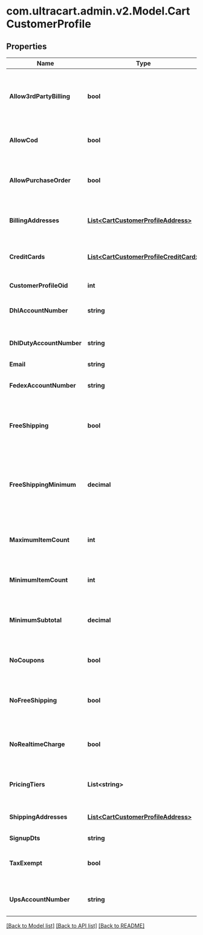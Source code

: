 
# com.ultracart.admin.v2.Model.CartCustomerProfile

## Properties

Name | Type | Description | Notes
------------ | ------------- | ------------- | -------------
**Allow3rdPartyBilling** | **bool** | True if profile is allowed to bill to their 3rd party shipping account | [optional] 
**AllowCod** | **bool** | True if this profile is allowed to use a COD | [optional] 
**AllowPurchaseOrder** | **bool** | True if this profile is allowed to use a purchase order | [optional] 
**BillingAddresses** | [**List&lt;CartCustomerProfileAddress&gt;**](CartCustomerProfileAddress.md) | Billing addresses on file for this profile | [optional] 
**CreditCards** | [**List&lt;CartCustomerProfileCreditCard&gt;**](CartCustomerProfileCreditCard.md) | Credit cards on file for this profile (masked) | [optional] 
**CustomerProfileOid** | **int** | Unique identifier | [optional] 
**DhlAccountNumber** | **string** | DHL account number on file | [optional] 
**DhlDutyAccountNumber** | **string** | DHL duty account number on file | [optional] 
**Email** | **string** | Email | [optional] 
**FedexAccountNumber** | **string** | FedEx account number on file | [optional] 
**FreeShipping** | **bool** | True if this profile always qualifies for free shipping | [optional] 
**FreeShippingMinimum** | **decimal** | The minimum amount that this profile has to purchase to qualify for free shipping | [optional] 
**MaximumItemCount** | **int** | Maximum item count this profile can purchase | [optional] 
**MinimumItemCount** | **int** | Minimum item count this profile must purchase | [optional] 
**MinimumSubtotal** | **decimal** | Minimum subtotal this profile must purchase | [optional] 
**NoCoupons** | **bool** | True if this profile is prevented from using coupons | [optional] 
**NoFreeShipping** | **bool** | True if this profile is never given free shipping | [optional] 
**NoRealtimeCharge** | **bool** | True if this customers orders are not charged in real-time | [optional] 
**PricingTiers** | **List&lt;string&gt;** | Pricing tier names this profile qualifies for | [optional] 
**ShippingAddresses** | [**List&lt;CartCustomerProfileAddress&gt;**](CartCustomerProfileAddress.md) | Shipping addresses on file for this profile | [optional] 
**SignupDts** | **string** | Signup date | [optional] 
**TaxExempt** | **bool** | True if this profile is exempt from sales tax | [optional] 
**UpsAccountNumber** | **string** | UPS account number on file | [optional] 

[[Back to Model list]](../README.md#documentation-for-models)
[[Back to API list]](../README.md#documentation-for-api-endpoints)
[[Back to README]](../README.md)

